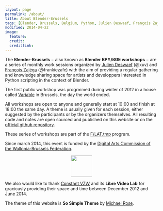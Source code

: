 ```yaml
---
layout: page
permalink: /about/
title: About Blender-Brussels
tags: [Blender, Brussels, Belgium, Python, Julien Deswaef, François Zajéga, F/LAT, Variable]
modified: 2014-04-22
image:
  feature:
  credit:
  creditlink:
---
```


The **Blender-Brussels** − also known as **Blender BPY/BGE workshops** − are a series of monthly work sessions organized by [Julien Deswaef](http://xuv.be) (@xuv) and [François Zajéga](http://frankiezafe.org) (@frankiezafe) with the aim of providing a regular gathering and knowledge sharing space for artists and developpers interested in Python scripting in the context of Blender.

The first public workshop was progrmmed during winter of 2012 in a house called [Variable](http://variable.constantvzw.org) in Brussels, the day the world ended.

All workshops are open to anyone and generally start at 10:00 and finish at 18:00 the same day. A theme is usually given for each session, either suggested by the participants or by the organizers themselves. All resulting code and notes are open sourced and published on this website or on the [official github repository](http://github.com/blender-brussels).

These series of workshops are part of the [F/LAT.tmp](http://f-lat.org) program.

Since march 2014, this event is funded by the [Digital Arts Commission of the Wallonia-Brussels Federation](http://www.arts-numeriques.culture.be/).

<a href="http://www.arts-numeriques.culture.be/" style="display: block; text-align: center; border-bottom: none;"><img src="//blender-brussels.github.io/images/non-free/FWB_logo.svg" style="height: 5em;"/></a>

We also would like to thank [Constant VZW](http://constantvzw.org/site/) and its **Libre Video Lab** for graciously providing their space and time between December 2012 and June 2014.

The theme of this website is **So Simple Theme** by [Michael Rose](http://mademistakes).
